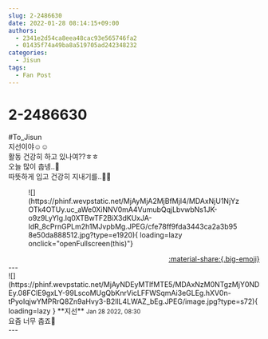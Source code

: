 ```yaml
---
slug: 2-2486630
date: 2022-01-28 08:14:15+09:00
authors:
  - 2341e2d54ca8eea48cac93e565746fa2
  - 01435f74a49ba8a519705ad242348232
categories:
  - Jisun
tags:
  - Fan Post
---
```


# 2-2486630

<div class="post-container" markdown="1">
<div class="content-container md-sidebar__scrollwrap" markdown="1">

\#To_Jisun<br>지선이야☺☺<br>활동 건강히 하고 있나여??ㅎㅎ<br>오늘 많이 춥넹..🤧<br>따뜻하게 입고 건강히 지내기를..🙏🙏
<figure markdown="1">
![](https://phinf.wevpstatic.net/MjAyMjA2MjBfMjI4/MDAxNjU1NjYzOTk4OTUy.uc_aWe0XiNNV0mA4VumubQqjLbvwbNs1JK-o9z9LyYIg.Iq0XTBwTF2BiX3dKUxJA-IdR_8cPrnGPLm2h1MJvpbMg.JPEG/cfe78ff9fda3443ca2a3b958e50da888512.jpg?type=e1920){ loading=lazy onclick="openFullscreen(this)"}
</figure>


</div>
</div>

<div style="text-align: right;" markdown="1">
<a href="https://weverse.io/fromis9/fanpost/2-2486630" style="text-align: right;">:material-share:{.big-emoji}</a>
</div>
---

<div class="comments-container md-sidebar__scrollwrap" markdown="1">
<div class="comment" markdown="1">
<div class='id-container' markdown="1">
![](https://phinf.wevpstatic.net/MjAyNDEyMTlfMTE5/MDAxNzM0NTgzMjY0NDEy.08FClE9gxLY-99LscoMUgQbKnrVicLFFWSqmAi3eGLEg.hXV0n-tPyoIqjwYMPRrQ8Zn9aHvy3-B2llL4LWAZ_bEg.JPEG/image.jpg?type=s72){ loading=lazy }
**<span class="artist">지선</span>** <small>Jan 28 2022, 08:30</small><br>
</div>
<div class='comment-body' markdown="1">
요즘 너무 춥죠🥶
</div>
</div>
</div>
---
